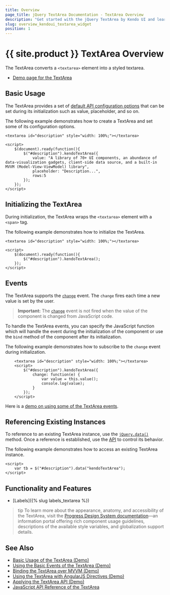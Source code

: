 ```yaml
---
title: Overview
page_title: jQuery TextArea Documentation - TextArea Overview
description: "Get started with the jQuery TextArea by Kendo UI and learn how to create and initialize the component."
slug: overview_kendoui_textarea_widget
position: 1
---
```


# {{ site.product }} TextArea Overview

The TextArea converts a `<textarea>` element into a styled textarea.

* [Demo page for the TextArea](https://demos.telerik.com/kendo-ui/textarea/index)

## Basic Usage

The TextArea provides a set of [default API configuration options](/api/javascript/ui/textarea) that can be set during its initialization such as value, placeholder, and so on.

The following example demonstrates how to create a TextArea and set some of its configuration options.

```dojo
<textarea id="description" style="width: 100%;"></textarea>

<script>
    $(document).ready(function(){
        $("#description").kendoTextArea({
            value: "A library of 70+ UI components, an abundance of data-visualization gadgets, client-side data source, and a built-in MVVM (Model-View-ViewModel) library",
            placeholder: "Description...",
            rows:5
        });
    });
</script>
```

## Initializing the TextArea

During initialization, the TextArea wraps the `<textarea>` element with a `<span>` tag.

The following example demonstrates how to initialize the TextArea.

```dojo
<textarea id="description" style="width: 100%;"></textarea>

<script>
    $(document).ready(function(){
        $("#description").kendoTextArea();
    });
</script>
```

## Events

The TextArea supports the [`change`](/api/javascript/ui/textarea/events/change) event. The `change` fires each time a new value is set by the user.

> **Important:** The [`change`](/api/javascript/ui/textarea/events/change) event is not fired when the value of the component is changed from JavaScript code.

To handle the TextArea events, you can specify the JavaScript function which will handle the event during the initialization of the component or use the `bind` method of the component after its initialization.

The following example demonstrates how to subscribe to the `change` event during initialization.

```dojo
    <textarea id="description" style="width: 100%;"></textarea>
    <script>
        $("#description").kendoTextArea({
            change: function(e) {
                var value = this.value();
                console.log(value);
            }
        });
    </script>
```

Here is a [demo on using some of the TextArea events](https://demos.telerik.com/kendo-ui/textarea/events).

## Referencing Existing Instances

To reference to an existing TextArea instance, use the [`jQuery.data()`](https://api.jquery.com/jQuery.data/) method. Once a reference is established, use the [API](/api/javascript/ui/textarea) to control its behavior.

The following example demonstrates how to access an existing TextArea instance.

```
<script>
    var tb = $("#description").data("kendoTextArea");
</script>
```

## Functionality and Features

* [Labels]({% slug labels_textarea %})

>tip To learn more about the appearance, anatomy, and accessibility of the TextArea, visit the [Progress Design System documentation](https://www.telerik.com/design-system/docs/components/textarea/)—an information portal offering rich component usage guidelines, descriptions of the available style variables, and globalization support details.

## See Also

* [Basic Usage of the TextArea (Demo)](https://demos.telerik.com/kendo-ui/textarea/index)
* [Using the Basic Events of the TextArea (Demo)](https://demos.telerik.com/kendo-ui/textarea/events)
* [Binding the TextArea over MVVM (Demo)](https://demos.telerik.com/kendo-ui/textarea/mvvm)
* [Using the TextArea with AngularJS Directives (Demo)](https://demos.telerik.com/kendo-ui/textarea/angular)
* [Applying the TextArea API (Demo)](https://demos.telerik.com/kendo-ui/textarea/api)
* [JavaScript API Reference of the TextArea](/api/javascript/ui/textarea)
